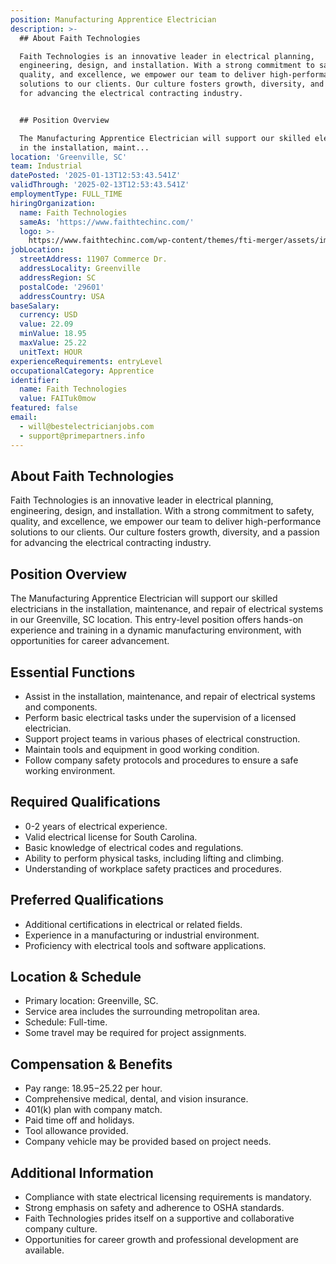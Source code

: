 ```yaml
---
position: Manufacturing Apprentice Electrician
description: >-
  ## About Faith Technologies

  Faith Technologies is an innovative leader in electrical planning,
  engineering, design, and installation. With a strong commitment to safety,
  quality, and excellence, we empower our team to deliver high-performance
  solutions to our clients. Our culture fosters growth, diversity, and a passion
  for advancing the electrical contracting industry.


  ## Position Overview

  The Manufacturing Apprentice Electrician will support our skilled electricians
  in the installation, maint...
location: 'Greenville, SC'
team: Industrial
datePosted: '2025-01-13T12:53:43.541Z'
validThrough: '2025-02-13T12:53:43.541Z'
employmentType: FULL_TIME
hiringOrganization:
  name: Faith Technologies
  sameAs: 'https://www.faithtechinc.com/'
  logo: >-
    https://www.faithtechinc.com/wp-content/themes/fti-merger/assets/images/logos/logo-fti.svg
jobLocation:
  streetAddress: 11907 Commerce Dr.
  addressLocality: Greenville
  addressRegion: SC
  postalCode: '29601'
  addressCountry: USA
baseSalary:
  currency: USD
  value: 22.09
  minValue: 18.95
  maxValue: 25.22
  unitText: HOUR
experienceRequirements: entryLevel
occupationalCategory: Apprentice
identifier:
  name: Faith Technologies
  value: FAITuk0mow
featured: false
email:
  - will@bestelectricianjobs.com
  - support@primepartners.info
---
```




## About Faith Technologies
Faith Technologies is an innovative leader in electrical planning, engineering, design, and installation. With a strong commitment to safety, quality, and excellence, we empower our team to deliver high-performance solutions to our clients. Our culture fosters growth, diversity, and a passion for advancing the electrical contracting industry.

## Position Overview
The Manufacturing Apprentice Electrician will support our skilled electricians in the installation, maintenance, and repair of electrical systems in our Greenville, SC location. This entry-level position offers hands-on experience and training in a dynamic manufacturing environment, with opportunities for career advancement.

## Essential Functions
- Assist in the installation, maintenance, and repair of electrical systems and components.
- Perform basic electrical tasks under the supervision of a licensed electrician.
- Support project teams in various phases of electrical construction.
- Maintain tools and equipment in good working condition.
- Follow company safety protocols and procedures to ensure a safe working environment.

## Required Qualifications
- 0-2 years of electrical experience.
- Valid electrical license for South Carolina.
- Basic knowledge of electrical codes and regulations.
- Ability to perform physical tasks, including lifting and climbing.
- Understanding of workplace safety practices and procedures.

## Preferred Qualifications
- Additional certifications in electrical or related fields.
- Experience in a manufacturing or industrial environment.
- Proficiency with electrical tools and software applications.

## Location & Schedule
- Primary location: Greenville, SC.
- Service area includes the surrounding metropolitan area.
- Schedule: Full-time.
- Some travel may be required for project assignments.

## Compensation & Benefits
- Pay range: $18.95-$25.22 per hour.
- Comprehensive medical, dental, and vision insurance.
- 401(k) plan with company match.
- Paid time off and holidays.
- Tool allowance provided.
- Company vehicle may be provided based on project needs.

## Additional Information
- Compliance with state electrical licensing requirements is mandatory.
- Strong emphasis on safety and adherence to OSHA standards.
- Faith Technologies prides itself on a supportive and collaborative company culture.
- Opportunities for career growth and professional development are available.
